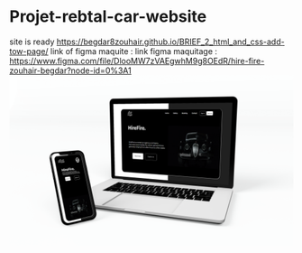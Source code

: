# Projet-rebtal-car-website
  site is ready  https://begdar8zouhair.github.io/BRIEF_2_html_and_css-add-tow-page/
  link of figma maquite : link figma maquitage :
  https://www.figma.com/file/DlooMW7zVAEgwhM9g8OEdR/hire-fire-zouhair-begdar?node-id=0%3A1
<img src="homepage.png"/>
